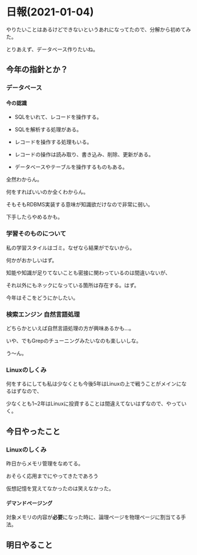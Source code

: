 # 日報(2021-01-04)

やりたいことはあるけどできないというあれになってたので、分解から初めてみた。

とりあえず、データベース作りたいね。

## 今年の指針とか？

### データベース

#### 今の認識

* SQLをいれて、レコードを操作する。

* SQLを解析する処理がある。

* レコードを操作する処理もいる。

* レコードの操作は読み取り、書き込み、削除、更新がある。

* データベースやテーブルを操作するものもある。

全然わからん。

何をすればいいのか全くわからん。

そもそもRDBMS実装する意味が知識欲だけなので非常に弱い。

下手したらやめるかも。

### 学習そのものについて

私の学習スタイルはゴミ。なぜなら結果がでないから。

何かがおかしいはず。

知能や知識が足りてないことも密接に関わっているのは間違いないが、

それ以外にもネックになっている箇所は存在する。はず。

今年はそこをどうにかしたい。

### 検索エンジン <?-?> 自然言語処理

どちらかといえば自然言語処理の方が興味あるかも...。

いや、でもGrepのチューニングみたいなのも楽しいしな。

う〜ん。

### Linuxのしくみ

何をするにしても私は少なくとも今後5年はLinuxの上で戦うことがメインになるはずなので、

少なくとも1~2年はLinuxに投資することは間違えてないはずなので、やっていく。

## 今日やったこと

### Linuxのしくみ

昨日からメモリ管理をなめてる。

おそらく応用までにやってきたであろう

仮想記憶を覚えてなかったのは笑えなかった。

#### デマンドページング

対象メモリの内容が**必要**になった時に、論理ページを物理ページに割当てる手法。

## 明日やること
